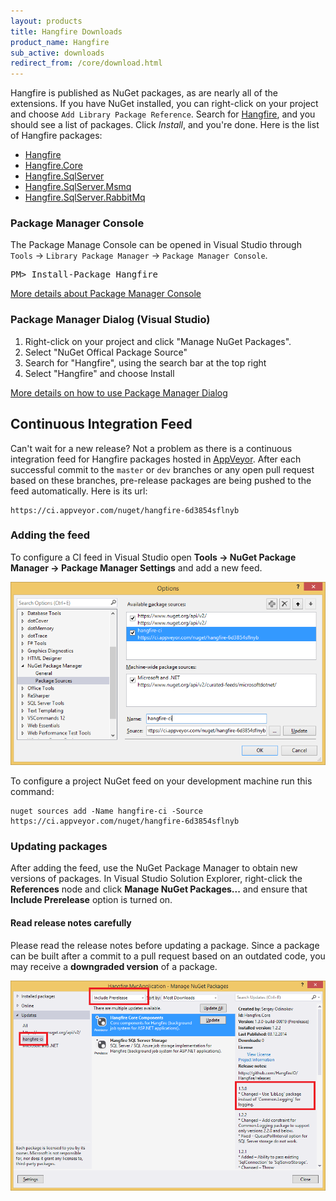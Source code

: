 ```yaml
---
layout: products
title: Hangfire Downloads
product_name: Hangfire
sub_active: downloads
redirect_from: /core/download.html
---
```


Hangfire is published as NuGet packages, as are nearly all of the extensions. If you have NuGet installed, you can right-click on your project and choose `Add Library Package Reference`. Search for <a href="https://www.nuget.org/packages?q=Hangfire">Hangfire</a>, and you should see a list of packages. Click *Install*, and you're done. Here is the list of Hangfire packages:

* [Hangfire](https://www.nuget.org/packages/Hangfire/)
* [Hangfire.Core](https://www.nuget.org/packages/Hangfire.Core/)
* [Hangfire.SqlServer](https://www.nuget.org/packages/Hangfire.SqlServer/)
* [Hangfire.SqlServer.Msmq](https://www.nuget.org/packages/Hangfire.SqlServer.MSMQ/)
* [Hangfire.SqlServer.RabbitMq](https://www.nuget.org/packages/Hangfire.SqlServer.RabbitMQ/)

### Package Manager Console

The Package Manage Console can be opened in Visual Studio through `Tools` &rarr; `Library Package Manager` &rarr; `Package Manager Console`. 

<pre class="nuget-install">PM> Install-Package Hangfire</pre>

<a href="http://docs.nuget.org/docs/start-here/Using-the-Package-Manager-Console" target="_blank">More details about Package Manager Console</a> <span class="glyphicon glyphicon-small glyphicon-new-window"></span>

### Package Manager Dialog (Visual Studio)

1. Right-click on your project and click "Manage NuGet Packages".
2. Select "NuGet Offical Package Source"
3. Search for "Hangfire", using the search bar at the top right
4. Select "Hangfire" and choose Install

<a href="http://docs.nuget.org/docs/start-here/managing-nuget-packages-using-the-dialog" target="_blank">More details on how to use Package Manager Dialog</a> <span class="glyphicon glyphicon-small glyphicon-new-window"></span>

<a id="ci-feed"></a>

## Continuous Integration Feed

Can't wait for a new release? Not a problem as there is a continuous integration feed for Hangfire packages hosted in [AppVeyor](http://www.appveyor.com/). After each successful commit to the `master` or `dev` branches or any open pull request based on these branches, pre-release packages are being pushed to the feed automatically. Here is its url:

    https://ci.appveyor.com/nuget/hangfire-6d3854sflnyb

### Adding the feed

To configure a CI feed in Visual Studio open **Tools &rarr; NuGet Package Manager &rarr; Package Manager Settings** and add a new feed.

![Package Sources Window](/img/pkg-source.png)

To configure a project NuGet feed on your development machine run this command:

    nuget sources add -Name hangfire-ci -Source https://ci.appveyor.com/nuget/hangfire-6d3854sflnyb

### Updating packages

After adding the feed, use the NuGet Package Manager to obtain new versions of packages. In Visual Studio Solution Explorer, right-click the **References** node and click **Manage NuGet Packages...** and ensure that **Include Prerelease** option is turned on.

<div class="alert alert-warning">
	<h4>Read release notes carefully</h4>
	<p>
		Please read the release notes before updating a package. Since a package can be built after a commit to a pull request based on an outdated code, you may receive a <strong>downgraded version</strong> of a package.
	</p>
</div>

<img src="/img/pkg-manager-ci.png" alt="Package Manager Window" style="max-width: 100%;">